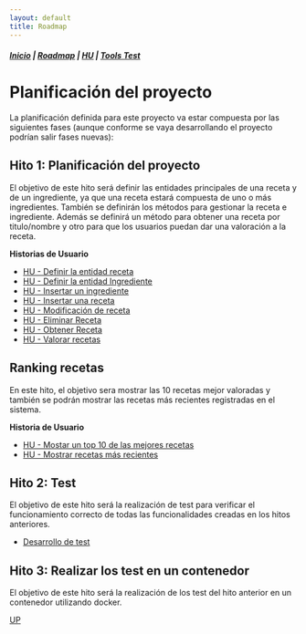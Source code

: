 ```yaml
---
layout: default
title: Roadmap
---
```


##### [Inicio](./) | [Roadmap](./Roadmap.html) | [HU](./hu.html) | [Tools Test](./aserciones_sis_pruebas.html)


# Planificación del proyecto
<!-- {: .no_toc }

<details open markdown="block">
  <summary>
    Tabla de contenidos
  </summary>
  {: .text-delta }
1. TOC
{:toc}
</details> -->


La planificación definida para este proyecto va estar compuesta por las siguientes fases (aunque conforme se vaya desarrollando el proyecto podrían salir fases nuevas):


## Hito 1: Planificación del proyecto

El objetivo de este hito será definir las entidades principales de una receta y de un ingrediente, ya que una receta estará compuesta de uno o más ingredientes. También se definirán los métodos para gestionar la receta e ingrediente. Además se definirá un método para obtener una receta por titulo/nombre y otro para que los usuarios puedan dar una valoración a la receta.

**Historias de Usuario**

* [HU - Definir la entidad receta](https://github.com/cr13/RecetaCoctel/issues/22)
* [HU - Definir la entidad Ingrediente](https://github.com/cr13/RecetaCoctel/issues/21)
* [HU - Insertar un ingrediente](https://github.com/cr13/RecetaCoctel/issues/24)
* [HU - Insertar una receta](https://github.com/cr13/RecetaCoctel/issues/6)
* [HU - Modificación de receta](https://github.com/cr13/RecetaCoctel/issues/7)
* [HU - Eliminar Receta](https://github.com/cr13/RecetaCoctel/issues/8)
* [HU - Obtener Receta](https://github.com/cr13/RecetaCoctel/issues/5)
* [HU - Valorar recetas](https://github.com/cr13/RecetaCoctel/issues/9)

## Ranking recetas

En este hito, el objetivo sera mostrar las 10 recetas mejor valoradas y también se podrán mostrar las recetas más recientes registradas en el sistema. 

**Historia de Usuario**

* [HU - Mostar un top 10 de las mejores recetas](https://github.com/cr13/RecetaCoctel/issues/10)
* [HU - Mostrar recetas más recientes](https://github.com/cr13/RecetaCoctel/issues/11)


## Hito 2: Test

El objetivo de este hito será la realización de test para verificar el funcionamiento correcto de todas las funcionalidades creadas en los hitos anteriores.

* [Desarrollo de test](https://github.com/cr13/RecetaCoctel/issues/15)

## Hito 3: Realizar los test en un contenedor

El objetivo de este hito será la realización de los test del hito anterior en un contenedor utilizando docker.


[UP](./Roadmap.html)